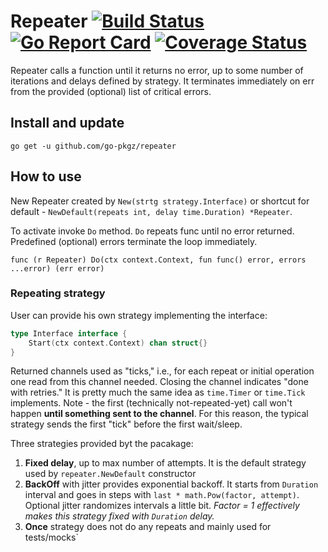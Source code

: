 # Repeater [![Build Status](https://github.com/go-pkgz/repeater/workflows/build/badge.svg)](https://github.com/go-pkgz/repeater/actions) [![Go Report Card](https://goreportcard.com/badge/github.com/go-pkgz/repeater)](https://goreportcard.com/report/github.com/go-pkgz/repeater) [![Coverage Status](https://coveralls.io/repos/github/go-pkgz/repeater/badge.svg?branch=master)](https://coveralls.io/github/go-pkgz/repeater?branch=master)

Repeater calls a function until it returns no error, up to some number of iterations and delays defined by strategy. It terminates immediately on err from the provided (optional) list of critical errors.

## Install and update

`go get -u github.com/go-pkgz/repeater`

## How to use

New Repeater created by `New(strtg strategy.Interface)` or shortcut for default - `NewDefault(repeats int, delay time.Duration) *Repeater`.

To activate invoke `Do` method. `Do` repeats func until no error returned. Predefined (optional) errors terminate the loop immediately.
                            
`func (r Repeater) Do(ctx context.Context, fun func() error, errors ...error) (err error)`

### Repeating strategy

User can provide his own strategy implementing the interface:

```go
type Interface interface {
	Start(ctx context.Context) chan struct{}
}
```

Returned channels used as "ticks," i.e., for each repeat or initial operation one read from this channel needed. Closing the channel indicates "done with retries." It is pretty much the same idea as `time.Timer` or `time.Tick` implements. Note - the first (technically not-repeated-yet) call won't happen **until something sent to the channel**. For this reason, the typical strategy sends the first "tick" before the first wait/sleep.

Three strategies provided byt the pacakage:

1. **Fixed delay**, up to max number of attempts. It is the default strategy used by `repeater.NewDefault` constructor
2. **BackOff** with jitter provides exponential backoff. It starts from `Duration` interval and goes in steps with `last * math.Pow(factor, attempt)`. Optional jitter randomizes intervals a little bit. _Factor = 1 effectively makes this strategy fixed with `Duration` delay._ 
3. **Once** strategy does not do any repeats and mainly used for tests/mocks`
